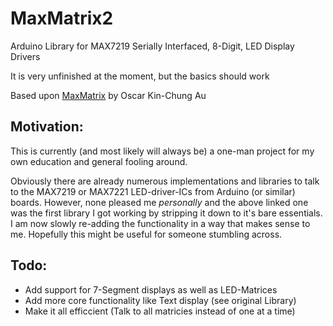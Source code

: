 MaxMatrix2
==========

Arduino Library for MAX7219 Serially Interfaced, 8-Digit, LED Display Drivers

It is very unfinished at the moment, but the basics should work

Based upon [MaxMatrix](https://code.google.com/p/arudino-maxmatrix-library/) by Oscar Kin-Chung Au


Motivation:
-----------
This is currently (and most likely will always be) a one-man project for my own education and general fooling around.

Obviously there are already numerous implementations and libraries to talk to the MAX7219 or MAX7221 LED-driver-ICs from Arduino (or similar) boards. 
However, none pleased me *personally* and the above linked one was the first library I got working by stripping it down to it's bare essentials.
I am now slowly re-adding the functionality in a way that makes sense to me. Hopefully this might be useful for someone stumbling across.


Todo:
-----
- Add support for 7-Segment displays as well as LED-Matrices
- Add more core functionality like Text display (see original Library)
- Make it all efficcient (Talk to all matricies instead of one at a time)

